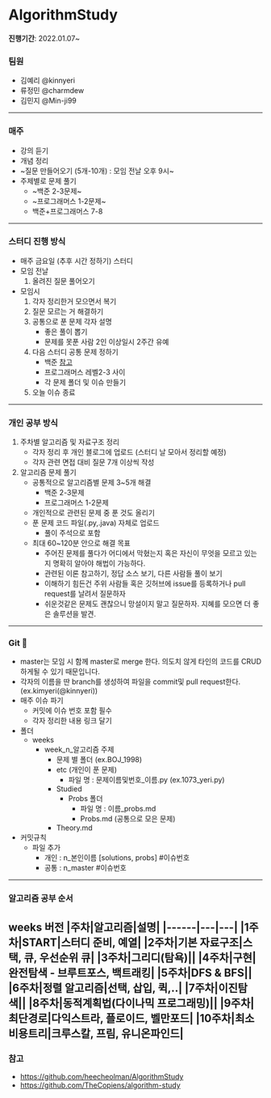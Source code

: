 # AlgorithmStudy
**진행기간**: 2022.01.07~
### 팀원
- 김예리 @kinnyeri
- 류정민 @charmdew
- 김민지 @Min-ji99
---
### 매주
- 강의 듣기
-  개념 정리
-  ~질문 만들어오기 (5개-10개) : 모임 전날 오후 9시~
-  주제별로 문제 풀기
   - ~백준 2-3문제~
   - ~프로그래머스 1-2문제~
   - 백준+프로그래머스 7-8
---
### 스터디 진행 방식
- 매주 금요일 (추후 시간 정하기) 스터디
- 모임 전날
   1. 올려진 질문 풀어오기
- 모임시
   1. 각자 정리한거 모으면서 복기
   2. 질문 모르는 거 해결하기
   3. 공통으로 푼 문제 각자 설명
      - 좋은 풀이 뽑기
      - 문제를 못푼 사람 2인 이상일시 2주간 유예
   4. 다음 스터디 공통 문제 정하기
      - 백준 [참고](https://www.acmicpc.net/step)
      - 프로그래머스 레벨2-3 사이
      - 각 문제 폴더 및 이슈 만들기
   5. 오늘 이슈 종료
---
### 개인 공부 방식
1. 주차별 알고리즘 및 자료구조 정리
   - 각자 정리 후 개인 블로그에 업로드 (스터디 날 모아서 정리할 예정)
   - 각자 관련 면접 대비 질문 7개 이상씩 작성
2. 알고리즘 문제 풀기
   - 공통적으로 알고리즘별 문제 3~5개 해결
      - 백준 2-3문제
      - 프로그래머스 1-2문제
   - 개인적으로 관련된 문제 중 푼 것도 올리기
   - 푼 문제 코드 파일(.py,.java) 자체로 업로드
      - 풀이 주석으로 포함
   - 최대 60~120분 안으로 해결 목표
      - 주어진 문제를 풀다가 어디에서 막혔는지 혹은 자신이 무엇을 모르고 있는지 명확히 알아야 해법이 가능하다.
      - 관련된 이론 참고하기, 정답 소스 보기, 다른 사람들 풀이 보기
      - 이해하기 힘든건 주위 사람들 혹은 깃허브에 issue를 등록하거나 pull request를 날려서 질문하자
      - 쉬운것같은 문제도 괜찮으니 망설이지 말고 질문하자. 지혜를 모으면 더 좋은 솔루션을 발견.
---
### Git 🌱
- master는 모임 시 함께 master로 merge 한다. 의도치 않게 타인의 코드를 CRUD 하게될 수 있기 때문입니다.
- 각자의 이름을 딴 branch를 생성하여 파일을 commit및 pull request한다. (ex.kimyeri(@kinnyeri))
- 매주 이슈 파기
   - 커밋에 이슈 번호 포함 필수
   - 각자 정리한 내용 링크 달기
- 폴더
   - weeks
      - week_n_알고리즘 주제
         - 문제 별 폴더 (ex.BOJ_1998)
         - etc (개인이 푼 문제)
            - 파일 명 : 문제이름및번호_이름.py (ex.1073_yeri.py)
         - Studied
            - Probs 폴더
               - 파일 명 : 이름_probs.md
               - Probs.md (공통으로 모은 문제)
         - Theory.md
- 커밋규칙
   - 파일 추가
      - 개인 : n_본인이름 [solutions, probs] #이슈번호
      - 공통 : n_master #이슈번호
---
### 알고리즘 공부 순서
**weeks 버전**
|주차|알고리즘|설명|
|------|---|---|
|1주차|START|스터디 준비, 예열|
|2주차|기본 자료구조|스택, 큐, 우선순위 큐|
|3주차|그리디(탐욕)||
|4주차|구현|완전탐색 - 브루트포스, 백트래킹|
|5주차|DFS & BFS||
|6주차|정렬 알고리즘|선택, 삽입, 퀵,..|
|7주차|이진탐색||
|8주차|동적계획법(다이나믹 프로그래밍)||
|9주차|최단경로|다익스트라, 플로이드, 벨만포드|
|10주차|최소비용트리|크루스칼, 프림, 유니온파인드|
---
### 참고
- https://github.com/heecheolman/AlgorithmStudy
- https://github.com/TheCopiens/algorithm-study
